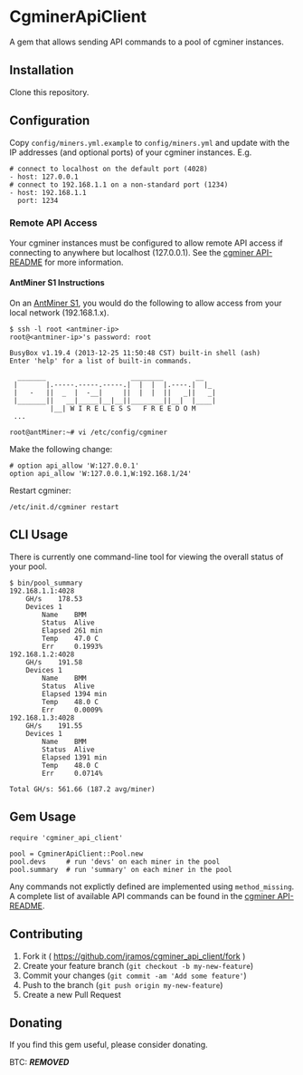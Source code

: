 # CgminerApiClient

A gem that allows sending API commands to a pool of cgminer instances.

## Installation

Clone this repository.

## Configuration

Copy ``config/miners.yml.example`` to ``config/miners.yml`` and update with the IP addresses (and optional ports) of your cgminer instances. E.g.

    # connect to localhost on the default port (4028)
    - host: 127.0.0.1
    # connect to 192.168.1.1 on a non-standard port (1234)
    - host: 192.168.1.1
      port: 1234

### Remote API Access

Your cgminer instances must be configured to allow remote API access if connecting to anywhere but localhost (127.0.0.1). See the [cgminer API-README](https://github.com/ckolivas/cgminer/blob/master/API-README) for more information.

#### AntMiner S1 Instructions
On an [AntMiner S1](https://www.bitmaintech.com/productDetail.htm?pid=00020140107162747992Ce5uBuxW06D6), you would do the following to allow access from your local network (192.168.1.x).

    $ ssh -l root <antminer-ip>
    root@<antminer-ip>'s password: root
    
    BusyBox v1.19.4 (2013-12-25 11:50:48 CST) built-in shell (ash)
    Enter 'help' for a list of built-in commands.
    
      _______                     ________        __
     |       |.-----.-----.-----.|  |  |  |.----.|  |_
     |   -   ||  _  |  -__|     ||  |  |  ||   _||   _|
     |_______||   __|_____|__|__||________||__|  |____|
              |__| W I R E L E S S   F R E E D O M
     ...
     
    root@antMiner:~# vi /etc/config/cgminer

Make the following change:

    # option api_allow 'W:127.0.0.1'
    option api_allow 'W:127.0.0.1,W:192.168.1/24'

Restart cgminer:

    /etc/init.d/cgminer restart

## CLI Usage

There is currently one command-line tool for viewing the overall status of your pool.

    $ bin/pool_summary
    192.168.1.1:4028
    	GH/s	178.53
    	Devices	1
    		Name	BMM
    		Status	Alive
    		Elapsed	261 min
    		Temp	47.0 C
    		Err	    0.1993%
    192.168.1.2:4028
    	GH/s	191.58
    	Devices	1
    		Name	BMM
    		Status	Alive
    		Elapsed	1394 min
    		Temp	48.0 C
    		Err	    0.0009%
    192.168.1.3:4028
    	GH/s	191.55
    	Devices	1
    		Name	BMM
    		Status	Alive
    		Elapsed	1391 min
    		Temp	48.0 C
    		Err	    0.0714%
    
    Total GH/s: 561.66 (187.2 avg/miner)

## Gem Usage

    require 'cgminer_api_client'
    
    pool = CgminerApiClient::Pool.new
    pool.devs     # run 'devs' on each miner in the pool
    pool.summary  # run 'summary' on each miner in the pool

Any commands not explictly defined are implemented using ``method_missing``. A complete list of available API commands can be found in the [cgminer API-README](https://github.com/ckolivas/cgminer/blob/master/API-README).

## Contributing

1. Fork it ( https://github.com/jramos/cgminer_api_client/fork )
2. Create your feature branch (`git checkout -b my-new-feature`)
3. Commit your changes (`git commit -am 'Add some feature'`)
4. Push to the branch (`git push origin my-new-feature`)
5. Create a new Pull Request

## Donating

If you find this gem useful, please consider donating.

BTC: ***REMOVED***